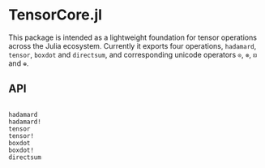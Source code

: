 # TensorCore.jl

This package is intended as a lightweight foundation for tensor operations across the Julia ecosystem.
Currently it exports four operations, `hadamard`, `tensor`, `boxdot` and `directsum`, and corresponding unicode operators `⊙`, `⊗`, `⊡` and `⊕`.

## API

```@index
```

```@docs
hadamard
hadamard!
tensor
tensor!
boxdot
boxdot!
directsum
```
